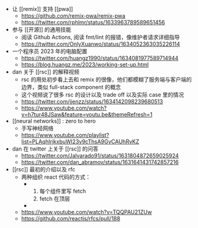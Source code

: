 - 让 [[remix]] 支持 [[pwa]]
	- https://github.com/remix-pwa/remix-pwa
	- https://twitter.com/rphlmr/status/1633963789589651456
- 参与 [[开源]] 的通用技能
	- 阅读 Github Actions, 阅读 fmt/lint 的报错，像维护者请求详细指导
	- https://twitter.com/OnlyXuanwo/status/1634052363035226114
- 一个程序员 2023 年的电脑配置
	- https://twitter.com/huangz1990/status/1634081977589714944
	- https://blog.huangz.me/2023/working-set-up.html
- dan 关于 [[rsc]] 的解释视频
	- rsc 的用处初步看上去和 remix 的很像，他们都模糊了服务端与客户端的边界，类似 full-stack component 的概念
	- 这个视频说了很多 rsc 的设计以及 trade off 以及实际 case 里的情况
	- https://twitter.com/jjenzz/status/1634142098239680513
	- https://www.youtube.com/watch?v=h7tur48JSaw&feature=youtu.be&themeRefresh=1
- [[neural networks]] : zero to hero
	- 手写神经网络
	- https://www.youtube.com/playlist?list=PLAqhIrjkxbuWI23v9cThsA9GvCAUhRvKZ
- dan 在 twitter 上关于 [[rsc]] 的问答
	- https://twitter.com/Jalvarado91/status/1631804872659025924
	- https://twitter.com/dan_abramov/status/1631641431742857216
- [[rsc]] 最初的介绍以及 rfc
	- 两种组织 react 代码的方式：
		- 1. 每个组件里写 fetch
		  2. fetch 在顶层
		-
	- https://www.youtube.com/watch?v=TQQPAU21ZUw
	- https://github.com/reactjs/rfcs/pull/188